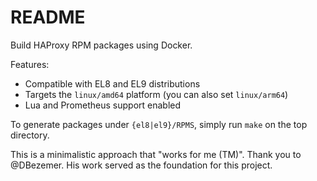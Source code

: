 # README

Build HAProxy RPM packages using Docker.

Features:

- Compatible with EL8 and EL9 distributions
- Targets the `linux/amd64` platform (you can also set `linux/arm64`)
- Lua and Prometheus support enabled

To generate packages under `{el8|el9}/RPMS`, simply run `make` on the top directory.

This is a minimalistic approach that "works for me (TM)". Thank you to @DBezemer. His work served as the foundation for this project.
